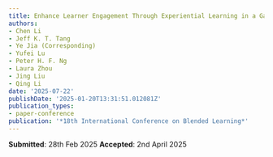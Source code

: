 ```yaml
---
title: Enhance Learner Engagement Through Experiential Learning in a Gamified Simulation: a Longitudinal Study
authors:
- Chen Li
- Jeff K. T. Tang
- Ye Jia (Corresponding)
- Yufei Lu
- Peter H. F. Ng
- Laura Zhou
- Jing Liu
- Qing Li
date: '2025-07-22'
publishDate: '2025-01-20T13:31:51.012081Z'
publication_types:
- paper-conference
publication: '*18th International Conference on Blended Learning*'
---
```

**Submitted**: 28th Feb 2025
**Accepted**: 2nd April 2025